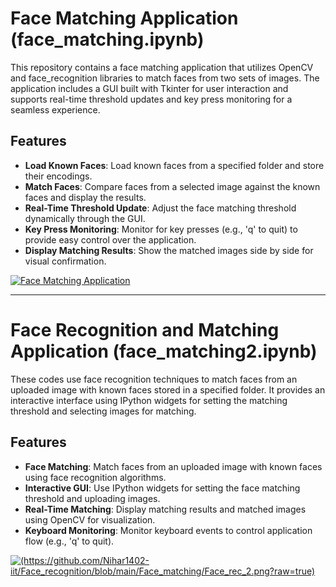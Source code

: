 # Face Matching Application (face_matching.ipynb)

This repository contains a face matching application that utilizes OpenCV and face_recognition libraries to match faces from two sets of images. The application includes a GUI built with Tkinter for user interaction and supports real-time threshold updates and key press monitoring for a seamless experience.

## Features

- **Load Known Faces**: Load known faces from a specified folder and store their encodings.
- **Match Faces**: Compare faces from a selected image against the known faces and display the results.
- **Real-Time Threshold Update**: Adjust the face matching threshold dynamically through the GUI.
- **Key Press Monitoring**: Monitor for key presses (e.g., 'q' to quit) to provide easy control over the application.
- **Display Matching Results**: Show the matched images side by side for visual confirmation.

[![Face Matching Application](images/face_matching_app.png)](face_matching.mp4)

---

# Face Recognition and Matching Application (face_matching2.ipynb)

These codes use face recognition techniques to match faces from an uploaded image with known faces stored in a specified folder. It provides an interactive interface using IPython widgets for setting the matching threshold and selecting images for matching.

## Features

- **Face Matching**: Match faces from an uploaded image with known faces using face recognition algorithms.
- **Interactive GUI**: Use IPython widgets for setting the face matching threshold and uploading images.
- **Real-Time Matching**: Display matching results and matched images using OpenCV for visualization.
- **Keyboard Monitoring**: Monitor keyboard events to control application flow (e.g., 'q' to quit).

[![(https://github.com/Nihar1402-iit/Face_recognition/blob/main/Face_matching/Face_rec_2.png?raw=true)](images/face_recognition_app.png)](https://example.com/face_recognition_demo)
